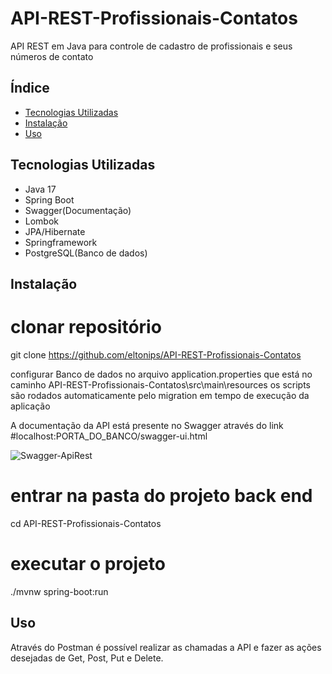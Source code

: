 # API-REST-Profissionais-Contatos
 API REST em Java para controle de cadastro de profissionais e seus números de contato
 
## Índice
- [Tecnologias Utilizadas](#tecnologias-utilizadas)
- [Instalação](#instalação)
- [Uso](#uso)

## Tecnologias Utilizadas

- Java 17
- Spring Boot
- Swagger(Documentação)
- Lombok
- JPA/Hibernate
- Springframework
- PostgreSQL(Banco de dados)

## Instalação

# clonar repositório
git clone https://github.com/eltonips/API-REST-Profissionais-Contatos 

configurar Banco de dados no arquivo application.properties que está no caminho API-REST-Profissionais-Contatos\src\main\resources
os scripts são rodados automaticamente pelo migration em tempo de execução da aplicação

A documentação da API está presente no Swagger através do link #localhost:PORTA_DO_BANCO/swagger-ui.html

![Swagger-ApiRest](https://github.com/user-attachments/assets/685eee16-2797-46f3-bbd5-418db4135dfb)


# entrar na pasta do projeto back end

cd API-REST-Profissionais-Contatos

# executar o projeto

./mvnw spring-boot:run

## Uso
Através do Postman é possível realizar as chamadas a API e fazer as ações desejadas de Get, Post, Put e Delete.
